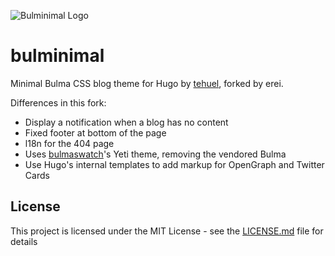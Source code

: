 ![Bulminimal Logo](https://raw.githubusercontent.com/tehuel/bulminimal/master/logo.png)

# bulminimal

Minimal Bulma CSS blog theme for Hugo by [tehuel](https://github.com/tehuel), forked by erei.

Differences in this fork:
- Display a notification when a blog has no content
- Fixed footer at bottom of the page
- l18n for the 404 page
- Uses [bulmaswatch](https://jenil.github.io/bulmaswatch/)'s Yeti theme, removing the vendored Bulma
- Use Hugo's internal templates to add markup for OpenGraph and Twitter Cards

## License

This project is licensed under the MIT License - see the [LICENSE.md](LICENSE.md) file for details
